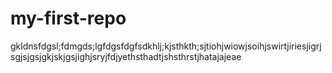 # my-first-repo


gkldnsfdgsl;fdmgds;lgfdgsfdgfsdkhlj;kjsthkth;sjtiohjwiowjsoihjswirtjiriesjigrjsgjsjgsjgkjskjgsjighjsryjfdjyethsthadtjshsthrstjhatajajeae
